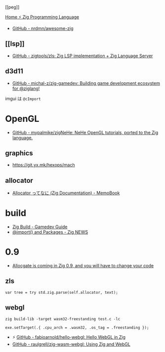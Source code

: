 [[peg]]

[Home ⚡ Zig Programming Language](https://ziglang.org/)

- [GitHub - nrdmn/awesome-zig](https://github.com/nrdmn/awesome-zig)

## [[lsp]]
- [GitHub - zigtools/zls: Zig LSP implementation + Zig Language Server](https://github.com/zigtools/zls)

## d3d11
- [GitHub - michal-z/zig-gamedev: Building game development ecosystem for @ziglang!](https://github.com/michal-z/zig-gamedev)

imgui は `@cImport`

# OpenGL
- [GitHub - mypalmike/zigNeHe: NeHe OpenGL tutorials, ported to the Zig language.](https://github.com/mypalmike/zigNeHe)


## graphics

- <https://git.yx.mk/hexops/mach>

## allocator
- [Allocator ってなに (Zig Documentation) - MemoBook](https://scrapbox.io/tamago324vim/Allocator_%E3%81%A3%E3%81%A6%E3%81%AA%E3%81%AB_(Zig_Documentation))

# build
- [Zig Build - Gamedev Guide](https://ikrima.dev/dev-notes/zig/zig-build/)
- [@import() and Packages - Zig NEWS](https://zig.news/mattnite/import-and-packages-23mb)


# 0.9
- [Allocgate is coming in Zig 0.9, and you will have to change your code](https://pithlessly.github.io/allocgate.html)


## zls

```zig
var tree = try std.zig.parse(self.allocator, text);
```

## webgl

```
zig build-lib -target wasm32-freestanding test.c -lc
```

```zig
exe.setTarget(.{ .cpu_arch = .wasm32, .os_tag = .freestanding });
```

- ⚡ [GitHub - fabioarnold/hello-webgl: Hello WebGL in Zig](https://github.com/fabioarnold/hello-webgl)
-  [GitHub - raulgrell/zig-wasm-webgl: Using Zig and WebGL](https://github.com/raulgrell/zig-wasm-webgl)
